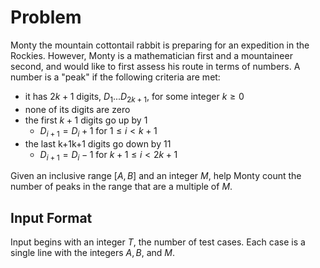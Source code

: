 # Problem

Monty the mountain cottontail rabbit is preparing for an expedition in the Rockies. However, Monty is a mathematician first and a mountaineer second, and would like to first assess his route in terms of numbers.
A number is a "peak" if the following criteria are met:

- it has $2k+1$ digits, $D_1...D_{2k+1}$​, for some integer $k≥0$
- none of its digits are zero
- the first $k+1$ digits go up by $1$
  - $D_{i+1}=D_i+1$ for $1≤i<k+1$
- the last k+1k+1 digits go down by 11
  - $D_{i+1}=D_i−1$ for $k+1≤i<2k+1$

Given an inclusive range $[A,B]$ and an integer $M$, help Monty count the number of peaks in the range that are a multiple of $M$.

## Input Format

Input begins with an integer $T$, the number of test cases. Each case is a single line with the integers $A, B,$ and $M$.

